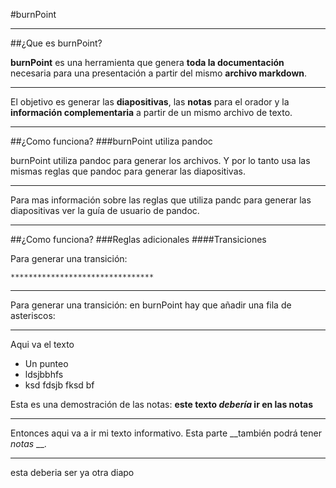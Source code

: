#burnPoint

*******************************************************************

##¿Que es burnPoint?

**burnPoint** es una herramienta que genera **toda la documentación** necesaria para una presentación a partir del mismo **archivo markdown**.

-------------------------------------------------------------------

El objetivo es generar las **diapositivas**, las **notas** para el orador y la **información complementaria** a partir de un mismo archivo de texto.

*******************************************************************

##¿Como funciona?
###burnPoint utiliza pandoc

burnPoint utiliza pandoc para generar los archivos. Y por lo tanto usa las mismas reglas que pandoc para generar las diapositivas.

-------------------------------------------------------------------

Para mas información sobre las reglas que utiliza pandc para generar las diapositivas ver la guía de usuario de pandoc.

*******************************************************************

##¿Como funciona?
###Reglas adicionales
####Transiciones

Para generar una transición:

    ********************************

-------------------------------------------------------------------

Para generar una transición: en burnPoint hay que añadir una fila de asteriscos:

*******************************************************************

Aqui va el texto

* Un punteo
* ldsjbbhfs
* ksd fdsjb fksd bf

Esta es una demostración de las notas: __este texto _debería_ ir en las notas__

-----------------------------------------

Entonces aqui va a ir mi texto informativo.
Esta parte __también podrá tener _notas_ __.

*******************************************

esta deberia ser ya otra diapo